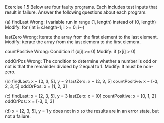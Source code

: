Exercise 1.5
Below are four faulty programs. Each includes test inputs that result in failure. Answer the
following questions about each program.
    
(a)
findLast
Wrong: i variable run in range (1, length) instead of (0, length)
Modify: for (int i=x.length-1; i >= 0; i--)
    
lastZero
Wrong: Iterate the array from the first element to the last element.
Modify: Iterate the array from the last element to the first element.
    
countPositive
Wrong: Condition if (x[i] >= 0)
Modify: if (x[i] > 0)
    
oddOrPos
Wrong: The condition to determine whether a number is odd or not is that
the remainder divided by 2 equal to 1.
Modify: It must be non-zero.
    
(b)
findLast: x = [2, 3, 5], y = 3
lastZero: x = [2, 3, 5]
countPositive: x = [-2, 2, 3, 5]
oddOrPos: x = [1, 2, 3]

(c)
findLast: x = [2, 3, 5], y = 3
lastZero: x = [0]
countPositive: x = [0, 1, 2]
oddOrPos: x = [-3, 0, 3]
    
(d)
x = [2, 3, 5], y = 1
y does not in x so the results are in an error state, but not a failure.
    
